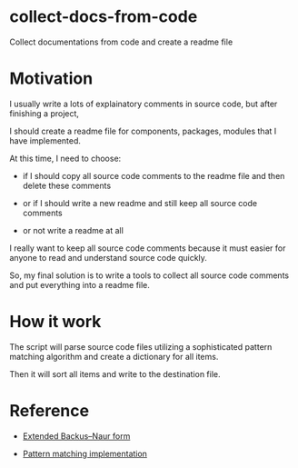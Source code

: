 # collect-docs-from-code
Collect documentations from code and create a readme file

Motivation
==========

I usually write a lots of explainatory comments in source code, but after finishing a project, 

I should create a readme file for components, packages, modules that I have implemented. 

At this time, I need to choose:

- if I should copy all source code comments to the readme file and then delete these comments

- or if I should write a new readme and still keep all source code comments

- or not write a readme at all

I really want to keep all source code comments because it must easier for anyone to read and understand source code quickly.

So, my final solution is to write a tools to collect all source code comments and put everything into a readme file.

How it work
===========

The script will parse source code files utilizing a sophisticated pattern matching algorithm 
and create a dictionary for all items.

Then it will sort all items and write to the destination file. 

Reference
=========

- [Extended Backus–Naur form](https://en.wikipedia.org/wiki/Extended_Backus%E2%80%93Naur_form)

- [Pattern matching implementation](https://github.com/phannam1412/go-pattern-matching)
